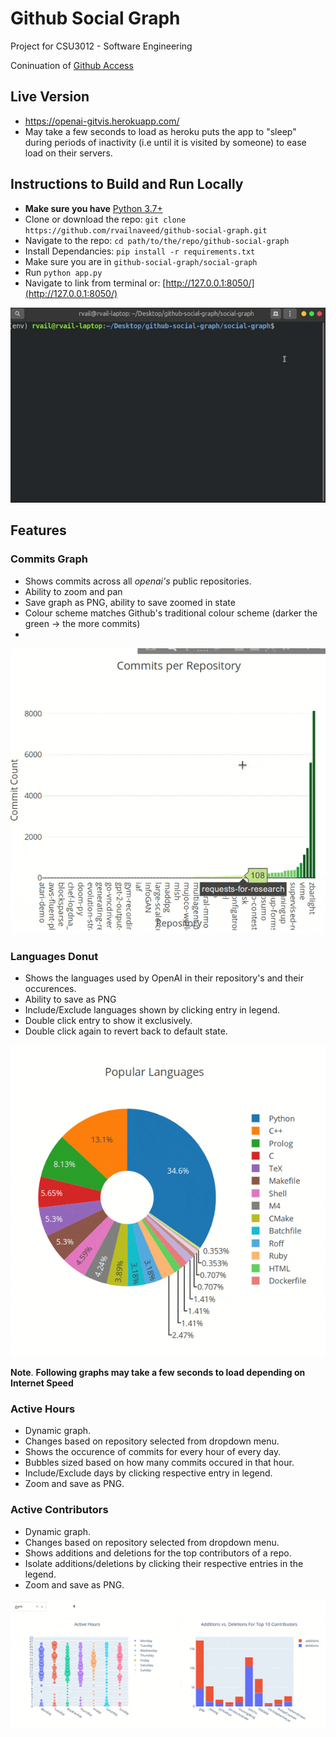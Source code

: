 # Github Social Graph
Project for CSU3012 - Software Engineering

Coninuation of [Github Access](https://github.com/rvailnaveed/github-access)

## Live Version
+   https://openai-gitvis.herokuapp.com/
+   May take a few seconds to load as heroku puts the app to "sleep" during periods of inactivity (i.e until it is visited by someone) to ease load on their servers.

## Instructions to Build and Run Locally
+   **Make sure you have** [Python 3.7+](https://www.python.org/downloads/)
+   Clone or download the repo: `git clone https://github.com/rvailnaveed/github-social-graph.git`
+   Navigate to the repo: `cd path/to/the/repo/github-social-graph`
+   Install Dependancies: `pip install -r requirements.txt`
+   Make sure you are in  `github-social-graph/social-graph`
+   Run `python app.py`
+   Navigate to link from terminal or: [http://127.0.0.1:8050/](http://127.0.0.1:8050/)

![](md/command.gif)

## Features

### Commits Graph
+   Shows commits across all *openai's* public repositories.
+   Ability to zoom and pan
+   Save graph as PNG, ability to save zoomed in state
+   Colour scheme matches Github's traditional colour scheme     (darker the green -> the more commits)
+   
![](md/commits.gif)

### Languages Donut
+   Shows the languages used by OpenAI in their repository's and their occurences.
+   Ability to save as PNG
+   Include/Exclude languages shown by clicking entry in legend.
+   Double click entry to show it exclusively.
+   Double click again to revert back to default state.

![](md/languages.gif)

**Note**. **Following graphs may take a few seconds to load depending on Internet Speed**
### Active Hours
+   Dynamic graph.
+   Changes based on repository selected from dropdown menu.
+   Shows the occurence of commits for every hour of every day.
+   Bubbles sized based on how many commits occured in that hour.
+   Include/Exclude days by clicking respective entry in legend.
+   Zoom and save as PNG.

### Active Contributors
+   Dynamic graph.
+   Changes based on repository selected from dropdown menu.
+   Shows additions and deletions for the top contributors of a repo.
+   Isolate additions/deletions by clicking their respective entries in the legend.
+   Zoom and save as PNG.

![](md/dynamic.gif)



